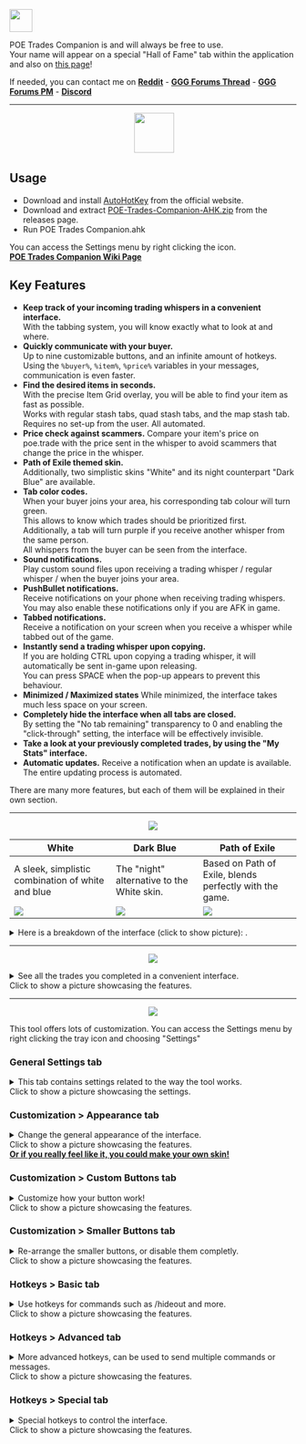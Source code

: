 <a href="https://www.paypal.com/cgi-bin/webscr?cmd=_s-xclick&hosted_button_id=BSWU76BLQBMCU"><img src="https://github.com/lemasato/POE-Trades-Companion/raw/master/others/Banners/Donate using PayPal.png" height=40></a> <!-- Paypal Banner -->
    
POE Trades Companion is and will always be free to use.  
Your name will appear on a special "Hall of Fame" tab within the application and also on [this page](https://github.com/lemasato/POE-Trades-Companion/wiki/Support)!  

If needed, you can contact me on **[Reddit](https://www.reddit.com/user/lemasato)** - **[GGG Forums Thread](https://www.pathofexile.com/forum/view-thread/1755148)**  - **[GGG Forums PM](https://www.pathofexile.com/account/view-profile/z0rhawk)** - **[Discord](https://discord.gg/UMxqtfC)**  

***

<p align="center">
  <img src="https://github.com/lemasato/POE-Trades-Companion/raw/master/others/Banners/Trades Companion.png" height=70>
</p> <!-- TC Banner -->

## Usage
- Download and install [AutoHotKey](https://autohotkey.com/download/) from the official website.  
- Download and extract [POE-Trades-Companion-AHK.zip](https://github.com/lemasato/POE-Trades-Companion/releases) from the releases page.  
- Run POE Trades Companion.ahk  

You can access the Settings menu by right clicking the icon.  
**[POE Trades Companion Wiki Page](https://github.com/lemasato/POE-Trades-Companion/wiki)**

## Key Features  
- **Keep track of your incoming trading whispers in a convenient interface.**  
With the tabbing system, you will know exactly what to look at and where.  
- **Quickly communicate with your buyer.**  
Up to nine customizable buttons, and an infinite amount of hotkeys.  
Using the `%buyer%`, `%item%`, `%price%` variables in your messages, communication is even faster.  
- **Find the desired items in seconds.**  
With the precise Item Grid overlay, you will be able to find your item as fast as possible.  
Works with regular stash tabs, quad stash tabs, and the map stash tab.  
Requires no set-up from the user. All automated.  
- **Price check against scammers.**
Compare your item's price on poe.trade with the price sent in the whisper to avoid scammers that change the price in the whisper.  
- **Path of Exile themed skin.**  
Additionally, two simplistic skins "White" and its night counterpart "Dark Blue" are available.  
- **Tab color codes.**  
When your buyer joins your area, his corresponding tab colour will turn green.  
This allows to know which trades should be prioritized first.  
Additionally, a tab will turn purple if you receive another whisper from the same person.  
All whispers from the buyer can be seen from the interface.  
- **Sound notifications.**  
Play custom sound files upon receiving a trading whisper / regular whisper / when the buyer joins your area.
- **PushBullet notifications.**  
Receive notifications on your phone when receiving trading whispers.  
You may also enable these notifications only if you are AFK in game.  
- **Tabbed notifications.**  
Receive a notification on your screen when you receive a whisper while tabbed out of the game.  
- **Instantly send a trading whisper upon copying.**  
If you are holding CTRL upon copying a trading whisper, it will automatically be sent in-game upon releasing.  
You can press SPACE when the pop-up appears to prevent this behaviour.  
- **Minimized / Maximized states**
While minimized, the interface takes much less space on your screen.
- **Completely hide the interface when all tabs are closed.**  
By setting the "No tab remaining" transparency to 0 and enabling the "click-through" setting, the interface will be effectively invisible.  
- **Take a look at your previously completed trades, by using the "My Stats" interface.**  
- **Automatic updates.**
Receive a notification when an update is available.  
The entire updating process is automated.  

    
There are many more features, but each of them will be explained in their own section.  

***

<p align="center">
  <img src="https://github.com/lemasato/POE-Trades-Companion/raw/dev/Resources/Others/Banners/Interface.png">
</p> <!-- Interface Banner -->

|White|Dark Blue|Path of Exile|  
|---|---|---|  
|A sleek, simplistic combination of white and blue|The "night" alternative to the White skin.|Based on Path of Exile, blends perfectly with the game.|
|![](https://github.com/lemasato/POE-Trades-Companion/raw/dev/Resources/Skins/White/Preview.png)|![](https://github.com/lemasato/POE-Trades-Companion/raw/dev/Resources/Skins/Dark%20Blue/Preview.png)|![](https://github.com/lemasato/POE-Trades-Companion/raw/dev/Resources/Skins/Path%20of%20Exile/Preview.png)
<details>
  <summary>Here is a breakdown of the interface (click to show picture):
.</summary>
 <img src="https://github.com/lemasato/POE-Trades-Companion/raw/dev/Resources/Others/Help/Trades GUI.png">
</details>

***

<p align="center">
  <img src="https://github.com/lemasato/POE-Trades-Companion/raw/dev/Resources/Others/Banners/Trading Stats.png">
</p> <!-- Trading Stats Banner -->
<details>
  <summary>See all the trades you completed in a convenient interface.
<br>Click to show a picture showcasing the features.</summary>
 <img src="https://github.com/lemasato/POE-Trades-Companion/raw/dev/Resources/Others/Help/My Stats GUI.png">
</details>      

***
<p align="center">
  <img src="https://github.com/lemasato/POE-Trades-Companion/raw/dev/Resources/Others/Banners/Settings.png">
</p> <!-- Settings Banner -->
This tool offers lots of customization.    
You can access the Settings menu by right clicking the tray icon and choosing "Settings"    
    
### General Settings tab    
    
<details>
  <summary>This tab contains settings related to the way the tool works.
<br>Click to show a picture showcasing the settings.</summary>
 <img src="https://github.com/lemasato/POE-Trades-Companion/raw/dev/Resources/Others/Help/Settings Tab.png">
</details>    

### Customization > Appearance tab    
    
<details>
  <summary>Change the general appearance of the interface.
<br>Click to show a picture showcasing the features.</summary>
 <img src="https://github.com/lemasato/POE-Trades-Companion/raw/dev/Resources/Others/Help/Settings Appearance Tab.png">
</details>     
<b><a href="https://github.com/lemasato/POE-Trades-Companion/wiki/Creating-Your-Skin">Or if you really feel like it, you could make your own skin!</a></b>
    
### Customization > Custom Buttons tab    
    
<details>
  <summary>Customize how your button work!
<br>Click to show a picture showcasing the features.</summary>
 <img src="https://github.com/lemasato/POE-Trades-Companion/raw/dev/Resources/Others/Help/Settings Custom Buttons Tab.png">
</details>    
    
### Customization > Smaller Buttons tab    

<details>
  <summary>Re-arrange the smaller buttons, or disable them completly.
<br>Click to show a picture showcasing the features.</summary>
 <img src="https://github.com/lemasato/POE-Trades-Companion/raw/dev/Resources/Others/Help/Settings Smaller Buttons Tab.png">
</details>    
    
### Hotkeys > Basic tab    
    
<details>
  <summary>Use hotkeys for commands such as /hideout and more.
<br>Click to show a picture showcasing the features.</summary>
 <img src="https://github.com/lemasato/POE-Trades-Companion/raw/dev/Resources/Others/Help/Settings Hotkeys Basic Tab.png">
</details>    
    
### Hotkeys > Advanced tab    
    
<details>
  <summary>More advanced hotkeys, can be used to send multiple commands or messages.
<br>Click to show a picture showcasing the features.</summary>
 <img src="https://github.com/lemasato/POE-Trades-Companion/raw/dev/Resources/Others/Help/Settings Hotkeys Advanced Tab.png">
</details>    
    
### Hotkeys > Special tab    
    
<details>
  <summary>Special hotkeys to control the interface.
<br>Click to show a picture showcasing the features.</summary>
 <img src="https://github.com/lemasato/POE-Trades-Companion/raw/dev/Resources/Others/Help/Settings Hotkeys Special Tab.png">
</details>        
